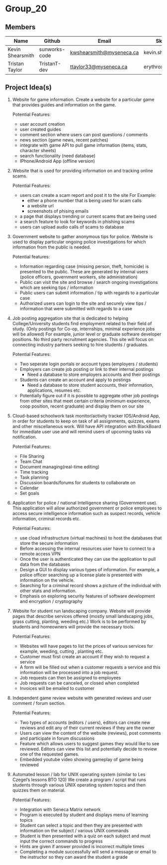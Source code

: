 # Group_20

## Members
| Name        | Github    | Email                       | Skype         |
| ----------- | --------- | --------------------------- | ------------- |
| Kevin Shearsmith  | sunworks-code | kwshearsmith@myseneca.ca | kevin.shearsmith |
| Tristan Taylor | TristanT-dev | ttaylor33@myseneca.ca  | erythroxlym


## Project Idea(s)

1. Website for game information. Create a website for a particular game that provides guides and information on the game.

    Potential Features:

    - user account creation
    - user created guides
    - comment section where users can post questions / comments
    - news section (game news, recent patches)
    - integrate with game API to pull game information (items, stats, character sheets)
    - search functionality (need database)
    - IPhone/Android App (offline version)

2. Website that is used for providing information on and tracking online scams.

    Potential Features:

    - users can create a scam report and post it to the site
    For Example:
        - either a phone number that is being used for scam calls
        - a website url
        - screenshots of phising emails
    - a page that displays trending or current scams that are being used
    - a search feature to look for keywords in phishing scams
    - users can upload audio calls of scams to database

3. Government website to gather anonymous tips for police. Website is used to display particular ongoing police investigations for which information from the public is needed.

    Potential features:

    - Information regarding case (missing person, theft, homicide) is presented to the public. These are generated by internal users (police officers, government workers, site administration)
    - Public can visit the site and browse / search ongoing investigations which are seeking tips / information
    - Public users can submit information / tip with regards to a particular case
    - Authorized users can login to the site and securely view tips / information that were submitted with regards to a case

4. Job posting aggregation site that is dedicated to helping College/University students find employment related to their field of study. (Only postings for Co-op, internships, minimal experience jobs will be allowed) For example, junior level or graduate software developer positions. No third party recruitment agencies. This site will focus on connecting industry partners seeking to hire students / graduates.

    Potential Features:

    - Two seperate login portals or account types (employers / students)
    - Employers can create job posting or link to their internal postings
        - Need a database to store employers accounts and their postings
    - Students can create an account and apply to postings
        - Need a database to store student accounts, their information, applications, resumes etc.
    - Potentially figure out if it is possible to aggregate other job postings from other sites that meet certain criteria (minimum experience, coop position, recent graduate) and display them on our site

5. Cloud-based schoolwork task monitor/activity tracker IOS/Android App, in order for students to keep on task of all assignments, quizzes, exams and other miscellaneous work. Will have API integration with BlackBoard for immediate user use and will remind users of upcoming tasks via notification.

    Potential Features:

    - File Sharing
    - Team Chat
    - Document managing(real-time editing)
    - Time tracking
    - Task planning
    - Discussion boards/forums for students to collaborate on
    - Calendar
    - Set goals

6. Application for police / national Intelligence sharing (Government use). This application will allow authorized government or police employees to access secure intelligence information such as suspect records, vehicle information, criminal records etc.

    Potential Features:

    - use cload infrastructure (virtual machines) to host the databases that store the secure information
    - Before accessing the internal resources user have to connect to a remote access VPN
    - Once the user is authenticated they can use the application to pull data from the databases
    - Design a GUI to display various types of information. For example, a police officer searching up a license plate is presented with information on the vehicle.
    - Searching for a criminal record shows a picture of the individual with other stats and information.
    - Emphasis on exploring security features of software development and encryption / cryptography 

7. Website for student run landscaping company. Website will provide pages that describe services offered (mostly small landscaping jobs, grass cutting, planting, weeding etc.) Work is to be performed by students and homeowners will provide the necessary tools.

    Potential Features:

    - Websites will have pages to list the prices of various services for example, weeding, cutting , planting etc.
    - Customer must first create an account if they wish to request a service
    - A form will be filled out when a customer requests a service and this information will be processed into a job request.
    - Job requests can then be assigned to employees
    - Job requests can be canceled, or closed when completed
    - Invoices will be emailed to customer

8. Independent game review website with generated reviews and user comment / forum section.

    Potential Features:

    - Two types of accounts (editors / users), editors can create new reviews and edit any of their current reviews if they are the owner
    - Users can view the content of the website (reviews), post comments and participate in forum discussions
    - Feature which allows users to suggest games they would like to see reviewed. Editors can view this list and potentially decide to review one of the requested games.
    - Embedded youtube video showing gameplay of game being reviewed

9. Automated lesson / lab for UNIX operating system (similar to Les Czegel’s lessons BTO 120) We create a program / script that runs students through various UNIX operating system topics and then quizzes them on material.

    Potential Features:

    - Integration with Seneca Matrix network
    - Program is executed by student and displays menu of learning topics
    - Student can select a topic and then they are presented with information on the subject / various UNIX commands
    - Student is then presented with a quiz on each subject and must input the correct commands to progress
    - Hints are given if answer provided is incorrect multiple times
    - Completing a module successfully will send a message or email to the instructor so they can award the student a grade





